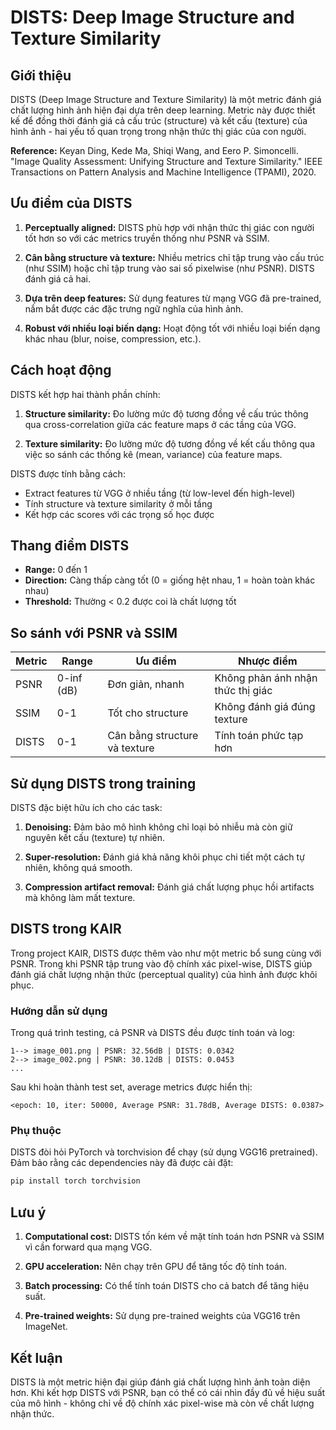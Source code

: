 # DISTS: Deep Image Structure and Texture Similarity

## Giới thiệu
DISTS (Deep Image Structure and Texture Similarity) là một metric đánh giá chất lượng hình ảnh hiện đại dựa trên deep learning. Metric này được thiết kế để đồng thời đánh giá cả cấu trúc (structure) và kết cấu (texture) của hình ảnh - hai yếu tố quan trọng trong nhận thức thị giác của con người.

**Reference:** Keyan Ding, Kede Ma, Shiqi Wang, and Eero P. Simoncelli. "Image Quality Assessment: Unifying Structure and Texture Similarity." IEEE Transactions on Pattern Analysis and Machine Intelligence (TPAMI), 2020.

## Ưu điểm của DISTS

1. **Perceptually aligned:** DISTS phù hợp với nhận thức thị giác con người tốt hơn so với các metrics truyền thống như PSNR và SSIM.

2. **Cân bằng structure và texture:** Nhiều metrics chỉ tập trung vào cấu trúc (như SSIM) hoặc chỉ tập trung vào sai số pixelwise (như PSNR). DISTS đánh giá cả hai.

3. **Dựa trên deep features:** Sử dụng features từ mạng VGG đã pre-trained, nắm bắt được các đặc trưng ngữ nghĩa của hình ảnh.

4. **Robust với nhiều loại biến dạng:** Hoạt động tốt với nhiều loại biến dạng khác nhau (blur, noise, compression, etc.).

## Cách hoạt động

DISTS kết hợp hai thành phần chính:

1. **Structure similarity:** Đo lường mức độ tương đồng về cấu trúc thông qua cross-correlation giữa các feature maps ở các tầng của VGG.

2. **Texture similarity:** Đo lường mức độ tương đồng về kết cấu thông qua việc so sánh các thống kê (mean, variance) của feature maps.

DISTS được tính bằng cách:
- Extract features từ VGG ở nhiều tầng (từ low-level đến high-level)
- Tính structure và texture similarity ở mỗi tầng
- Kết hợp các scores với các trọng số học được

## Thang điểm DISTS

- **Range:** 0 đến 1
- **Direction:** Càng thấp càng tốt (0 = giống hệt nhau, 1 = hoàn toàn khác nhau)
- **Threshold:** Thường < 0.2 được coi là chất lượng tốt

## So sánh với PSNR và SSIM

| Metric | Range | Ưu điểm | Nhược điểm |
|--------|-------|---------|------------|
| PSNR   | 0-inf (dB) | Đơn giản, nhanh | Không phản ánh nhận thức thị giác |
| SSIM   | 0-1 | Tốt cho structure | Không đánh giá đúng texture |
| DISTS  | 0-1 | Cân bằng structure và texture | Tính toán phức tạp hơn |

## Sử dụng DISTS trong training

DISTS đặc biệt hữu ích cho các task:

1. **Denoising:** Đảm bảo mô hình không chỉ loại bỏ nhiễu mà còn giữ nguyên kết cấu (texture) tự nhiên.

2. **Super-resolution:** Đánh giá khả năng khôi phục chi tiết một cách tự nhiên, không quá smooth.

3. **Compression artifact removal:** Đánh giá chất lượng phục hồi artifacts mà không làm mất texture.

## DISTS trong KAIR

Trong project KAIR, DISTS được thêm vào như một metric bổ sung cùng với PSNR. Trong khi PSNR tập trung vào độ chính xác pixel-wise, DISTS giúp đánh giá chất lượng nhận thức (perceptual quality) của hình ảnh được khôi phục.

### Hướng dẫn sử dụng

Trong quá trình testing, cả PSNR và DISTS đều được tính toán và log:

```
1--> image_001.png | PSNR: 32.56dB | DISTS: 0.0342
2--> image_002.png | PSNR: 30.12dB | DISTS: 0.0453
...
```

Sau khi hoàn thành test set, average metrics được hiển thị:

```
<epoch: 10, iter: 50000, Average PSNR: 31.78dB, Average DISTS: 0.0387>
```

### Phụ thuộc

DISTS đòi hỏi PyTorch và torchvision để chạy (sử dụng VGG16 pretrained). Đảm bảo rằng các dependencies này đã được cài đặt:

```bash
pip install torch torchvision
```

## Lưu ý

1. **Computational cost:** DISTS tốn kém về mặt tính toán hơn PSNR và SSIM vì cần forward qua mạng VGG.

2. **GPU acceleration:** Nên chạy trên GPU để tăng tốc độ tính toán.

3. **Batch processing:** Có thể tính toán DISTS cho cả batch để tăng hiệu suất.

4. **Pre-trained weights:** Sử dụng pre-trained weights của VGG16 trên ImageNet.

## Kết luận

DISTS là một metric hiện đại giúp đánh giá chất lượng hình ảnh toàn diện hơn. Khi kết hợp DISTS với PSNR, bạn có thể có cái nhìn đầy đủ về hiệu suất của mô hình - không chỉ về độ chính xác pixel-wise mà còn về chất lượng nhận thức.
